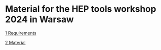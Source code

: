 # Material for the HEP tools workshop 2024 in Warsaw

[1 Requirements](01_requirements.md)

[2 Material](02_material.md)
